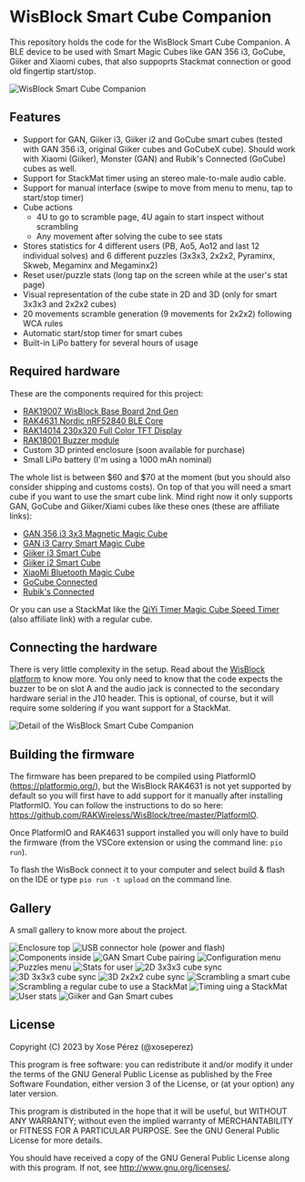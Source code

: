 # WisBlock Smart Cube Companion

This repository holds the code for the WisBlock Smart Cube Companion. A BLE device to be used with Smart Magic Cubes like GAN 356 i3, GoCube, Giiker and Xiaomi cubes, that also suppoprts Stackmat connection or good old fingertip start/stop.

![WisBlock Smart Cube Companion](images/20230527_090751x.jpg)

## Features

* Support for GAN, Giiker i3, Giiker i2 and GoCube smart cubes (tested with GAN 356 i3, original Giiker cubes and GoCubeX cube). Should work with Xiaomi (Giiker), Monster (GAN) and Rubik's Connected (GoCube) cubes as well.
* Support for StackMat timer using an stereo male-to-male audio cable.
* Support for manual interface (swipe to move from menu to menu, tap to start/stop timer)
* Cube actions
    * 4U to go to scramble page, 4U again to start inspect without scrambling
    * Any movement after solving the cube to see stats
* Stores statistics for 4 different users (PB, Ao5, Ao12 and last 12 individual solves) and 6 different puzzles (3x3x3, 2x2x2, Pyraminx, Skweb, Megaminx and Megaminx2)
* Reset user/puzzle stats (long tap on the screen while at the user's stat page)
* Visual representation of the cube state in 2D and 3D (only for smart 3x3x3 and 2x2x2 cubes)
* 20 movements scramble generation (9 movements for 2x2x2) following WCA rules
* Automatic start/stop timer for smart cubes
* Built-in LiPo battery for several hours of usage

## Required hardware

These are the components required for this project:

* [RAK19007 WisBlock Base Board 2nd Gen](https://store.rakwireless.com/products/rak19007-wisblock-base-board-2nd-gen)
* [RAK4631 Nordic nRF52840 BLE Core](https://store.rakwireless.com/products/rak4631-lpwan-node)
* [RAK14014 230x320 Full Color TFT Display](https://store.rakwireless.com/products/240x320-pixel-full-color-tft-display-with-touch-screen-rak14014)
* [RAK18001 Buzzer module](https://store.rakwireless.com/products/wisblock-buzzer-module-rak18001)
* Custom 3D printed enclosure (soon available for purchase)
* Small LiPo battery (I'm using a 1000 mAh nominal)

The whole list is between $60 and $70 at the moment (but you should also consider shipping and customs costs). On top of that you will need a smart cube if you want to use the smart cube link. Mind right now it only supports GAN, GoCube and Giiker/Xiami cubes like these ones (these are affiliate links):

* [GAN 356 i3 3x3 Magnetic Magic Cube](https://s.click.aliexpress.com/e/_DejEzdL)
* [GAN i3 Carry Smart Magic Cube](https://s.click.aliexpress.com/e/_DeeLuhR)
* [Giiker i3 Smart Cube](https://s.click.aliexpress.com/e/_Dm1GTOV)
* [Giiker i2 Smart Cube](https://s.click.aliexpress.com/e/_Dc6QohF)
* [XiaoMi Bluetooth Magic Cube](https://s.click.aliexpress.com/e/_DFSlXJR)
* [GoCube Connected](https://www.amazon.com/GoCube-Connected-Smart-Rubiks-Puzzle/dp/B07W7TGWDR?&_encoding=UTF8&tag=tinkerman-20&linkCode=ur2&linkId=619d85cd2449e10d1af4930c428be56e&camp=1789&creative=9325)
* [Rubik's Connected](https://www.amazon.com/Rubiks-Connected-Electronic-App-Enabled-Capabilities/dp/B08JYVKJTG?&_encoding=UTF8&tag=tinkerman-20&linkCode=ur2&linkId=59d3d1490207094f3d045cf1231e50e1&camp=1789&creative=9325)


Or you can use a StackMat like the [QiYi Timer Magic Cube Speed Timer](https://s.click.aliexpress.com/e/_DlMhpDL) (also affiliate link) with a regular cube.

## Connecting the hardware

There is very little complexity in the setup. Read about the [WisBlock platform](https://docs.rakwireless.com/Product-Categories/WisBlock/RAK19007/Datasheet) to know more. You only need to know that the code expects the buzzer to be on slot A and the audio jack is connected to the secondary hardware serial in the J10 header. This is optional, of course, but it will require some soldering if you want support for a StackMat. 

![Detail of the WisBlock Smart Cube Companion](images/20230527_090345x.jpg)


## Building the firmware

The firmware has been prepared to be compiled using PlatformIO (https://platformio.org/), but the WisBlock RAK4631 is not yet supported by default so you will first have to add support for it manually after installing PlatformIO. You can follow the instructions to do so here: https://github.com/RAKWireless/WisBlock/tree/master/PlatformIO.

Once PlatformIO and RAK4631 support installed you will only have to build the firmware (from the VSCore extension or using the command line: `pio run`).

To flash the WisBock connect it to your computer and select build & flash on the IDE or type `pio run -t upload` on the command line.

## Gallery

A small gallery to know more about the project.

![Enclosure top](images/20230425_221214x.jpg)
![USB connector hole (power and flash)](images/20230425_221229x.jpg)
![Components inside](images/20230527_090326x.jpg)
![GAN Smart Cube pairing](images/20230527_090548x.jpg)
![Configuration menu](images/20230609_155641x.jpg)
![Puzzles menu](images/20230609_155711x.jpg)
![Stats for user](images/20230527_090713x.jpg)
![2D 3x3x3 cube sync](images/20230527_090732x.jpg)
![3D 3x3x3 cube sync](images/20230527_090751x.jpg)
![3D 2x2x2 cube sync](images/20230609_160140x.jpg)
![Scrambling a smart cube](images/20230527_090809x.jpg)
![Scrambling a regular cube to use a StackMat](images/20230527_090943x.jpg)
![Timing uing a StackMat](images/20230527_091018x.jpg)
![User stats](images/20230609_160227x.jpg)
![Giiker and Gan Smart cubes](images/20230529_141717x.jpg)


## License

Copyright (C) 2023 by Xose Pérez (@xoseperez)

This program is free software: you can redistribute it and/or modify
it under the terms of the GNU General Public License as published by
the Free Software Foundation, either version 3 of the License, or
(at your option) any later version.

This program is distributed in the hope that it will be useful,
but WITHOUT ANY WARRANTY; without even the implied warranty of
MERCHANTABILITY or FITNESS FOR A PARTICULAR PURPOSE.  See the
GNU General Public License for more details.

You should have received a copy of the GNU General Public License
along with this program.  If not, see <http://www.gnu.org/licenses/>.
